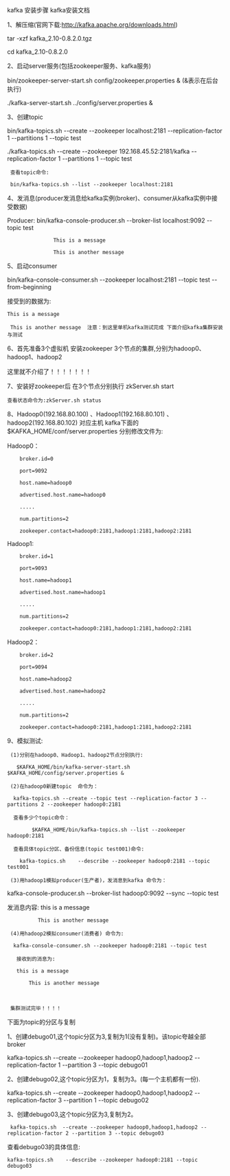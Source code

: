 kafka 安装步骤
                  kafka安装文档

1、解压缩(官网下载:http://kafka.apache.org/downloads.html)

   tar -xzf kafka_2.10-0.8.2.0.tgz

   cd kafka_2.10-0.8.2.0

2、启动server服务(包括zookeeper服务、kafka服务)

   bin/zookeeper-server-start.sh  config/zookeeper.properties & (&表示在后台执行)

   ./kafka-server-start.sh ../config/server.properties &

3、创建topic

   bin/kafka-topics.sh --create --zookeeper localhost:2181 --replication-factor 1 --partitions 1 --topic test

   ./kafka-topics.sh --create --zookeeper 192.168.45.52:2181/kafka --replication-factor 1 --partitions 1 --topic test

     查看topic命令:

     bin/kafka-topics.sh --list --zookeeper localhost:2181

4、发消息(producer发消息给kafka实例(broker)、consumer从kafka实例中接受数据)

  Producer: bin/kafka-console-producer.sh --broker-list localhost:9092 --topic test

                   This is a message

                   This is another message

5、启动consumer

   bin/kafka-console-consumer.sh --zookeeper localhost:2181 --topic test --from-beginning

   接受到的数据为:

    This is a message

     This is another message  注意：到这里单机kafka测试完成 下面介绍kafka集群安装与测试

6、首先准备3个虚拟机 安装zookeeper 3个节点的集群,分别为hadoop0、hadoop1、hadoop2 

   这里就不介绍了！！！！！！！

7、安装好zookeeper后 在3个节点分别执行 zkServer.sh start 

    查看状态命令为:zkServer.sh status

8、Hadoop0(192.168.80.100) 、Hadoop1(192.168.80.101) 、hadoop2(192.168.80.102) 对应主机   kafka下面的$KAFKA_HOME/conf/server.properties 分别修改文件为:

  Hadoop0：

        broker.id=0

        port=9092

        host.name=hadoop0

        advertised.host.name=hadoop0

        .....

        num.partitions=2

        zookeeper.contact=hadoop0:2181,hadoop1:2181,hadoop2:2181

 Hadoop1:

        broker.id=1

        port=9093

        host.name=hadoop1

        advertised.host.name=hadoop1

        .....

        num.partitions=2

        zookeeper.contact=hadoop0:2181,hadoop1:2181,hadoop2:2181

  Hadoop2：

        broker.id=2

        port=9094

        host.name=hadoop2

        advertised.host.name=hadoop2

        .....

        num.partitions=2

        zookeeper.contact=hadoop0:2181,hadoop1:2181,hadoop2:2181

  9、模拟测试:

     (1)分别在hadoop0、Hadoop1、hadoop2节点分别执行:

       $KAFKA_HOME/bin/kafka-server-start.sh  $KAFKA_HOME/config/server.properties &

     (2)在hadoop0新建topic  命令为：

      kafka-topics.sh --create --topic test --replication-factor 3 --partitions 2 --zookeeper hadoop0:2181  

      查看多少个topic命令：

            $KAFKA_HOME/bin/kafka-topics.sh --list --zookeeper hadoop0:2181 

      查看具体topic分区、备份信息(topic test001)命令:

        kafka-topics.sh    --describe --zookeeper hadoop0:2181 --topic test001

     (3)用hadoop1模拟producer(生产者)，发消息到kafka 命令为：

   kafka-console-producer.sh --broker-list hadoop0:9092 --sync --topic test

   发消息内容:  this is a message

              This is another message

     (4)用hadoop2模拟consumer(消费者) 命令为:

      kafka-console-consumer.sh --zookeeper hadoop0:2181 --topic test

       接收到的消息为:

       this is a message

           This is another message

 

     集群测试完毕！！！！

 

下面为topic的分区与复制

  1、创建debugo01,这个topic分区为3,复制为1(没有复制)。该topic夸越全部broker

   kafka-topics.sh  --create --zookeeper hadoop0,hadoop1,hadoop2 --replication-factor 1 --partition 3 --topic debugo01

  2、创建debugo02,这个topic分区为1，复制为3。(每一个主机都有一份).

   kafka-topics.sh  --create --zookeeper hadoop0,hadoop1,hadoop2 --replication-factor 3 --partition 1 --topic debugo02

   3、创建debugo03,这个topic分区为3,复制为2。

     kafka-topics.sh  --create --zookeeper hadoop0,hadoop1,hadoop2 --replication-factor 2 --partition 3 --topic debugo03

   查看debugo03的具体信息:

    kafka-topics.sh    --describe --zookeeper hadoop0:2181 --topic debugo03